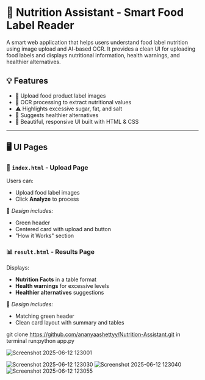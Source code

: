 # 🥗 Nutrition Assistant - Smart Food Label Reader

A smart web application that helps users understand food label nutrition using image upload and AI-based OCR. It provides a clean UI for uploading food labels and displays nutritional information, health warnings, and healthier alternatives.

## 💡 Features

- 📸 Upload food product label images
- 🧠 OCR processing to extract nutritional values
- ⚠️ Highlights excessive sugar, fat, and salt
- 🍏 Suggests healthier alternatives
- 🎨 Beautiful, responsive UI built with HTML & CSS

---

## 🖥️ UI Pages

### 📄 `index.html` - Upload Page

Users can:
- Upload food label images
- Click **Analyze** to process

📌 *Design includes:*
- Green header
- Centered card with upload and button
- "How it Works" section

### 📊 `result.html` - Results Page

Displays:
- **Nutrition Facts** in a table format
- **Health warnings** for excessive levels
- **Healthier alternatives** suggestions

📌 *Design includes:*
- Matching green header
- Clean card layout with summary and tables

git clone https://github.com/ananyaashettyy/Nutrition-Assistant.git
in terminal run:python app.py

![Screenshot 2025-06-12 123001](https://github.com/user-attachments/assets/be422628-d5dd-4003-90fe-dbb0ac366c13)

![Screenshot 2025-06-12 123030](https://github.com/user-attachments/assets/a6384e24-e2d2-4e95-a8f5-b73f915d3df0)
![Screenshot 2025-06-12 123040](https://github.com/user-attachments/assets/91395856-f372-4d7d-905d-2b6454f6f9b3)
![Screenshot 2025-06-12 123055](https://github.com/user-attachments/assets/7df7f639-c582-4271-9967-b205bce299a7)
